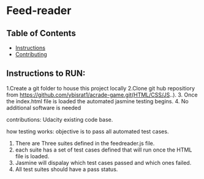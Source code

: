 # Feed-reader 

## Table of Contents

- [Instructions](#instructions)
- [Contributing](#contributing)

## Instructions to RUN:
1.Create a git folder to house this project locally
2.Clone git hub repositiory from  https://github.com/ybisrat1/acrade-game.git(HTML/CSS/JS..).
3. Once the index.html file is loaded the automated jasmine testing begins.
4. No additional software is needed


contributions:
 Udacity existing code base.


 
how testing works:
objective is to pass all automated test cases.
1. There are Three suites defined in the feedreader.js file.
2. each suite has a set of test cases defined that will run once the HTML file is loaded.
3. Jasmine will dispalay which test cases passed and which ones failed. 
4. All test suites should have a pass status.